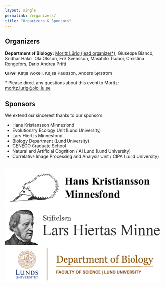 ```yaml
---
layout: single
permalink: /organizers/
title: "Organizers & Sponsors"
---
```


## Organizers

**Department of Biology:** [Moritz Lürig (lead organizer*)](https://www.luerig.net), Giuseppe Bianco, Sridhar Halali, Ola Olsson, Erik Svensson, Masahito Tsuboi, Christina Rengefors, Dario Andrea Prifti

**CIPA:** Katja Woxell, Kajsa Paulsson, Anders Sjoström


\* Please direct any questions about this event to Moritz: [moritz.lurig@biol.lu.se](mailto:moritz.lurig@biol.lu.se)

## Sponsors

We extend our sincerest thanks to our sponsors:

- Hans Kristiansson Minnesfond
- Evolutionary Ecology Unit (Lund University)
- Lars Hiertas Minnesfond
- Biology Department (Lund University)
- GENECO Graduate School
- Natural and Artificial Cognition / AI Lund (Lund University)
- Correlative Image Processing and Analysis Unit / CIPA (Lund University)

<br>

<div class="logos">
			<img src= "/assets/images/logos/hk.png">
			<img src= "/assets/images/logos/lh.png">
			<img src= "/assets/images/logos/biol.png">
</div>
